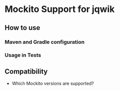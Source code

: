 # Mockito Support for jqwik

## How to use

### Maven and Gradle configuration

### Usage in Tests

## Compatibility

- Which Mockito versions are supported?